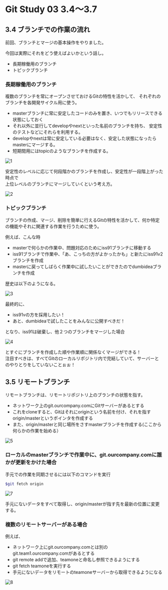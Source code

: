 Git Study 03 3.4～3.7
=========

## 3.4 ブランチでの作業の流れ

前回、ブランチとマージの基本操作をやりました。

今回は実際にそれをどう使えばよいかという話し。
- 長期稼働用のブランチ
- トピックブランチ

### 長期稼働用のブランチ

複数のブランチを常にオープンさせておけるGitの特性を活かして、  それぞれのブランチを各開発サイクル用に使う。  
    
- masterブランチに常に安定したコードのみを置き、いつでもリリースできる状態にしておく  
- それ以外に並行してdevelopやnextといった名前のブランチを持ち、 安定性のテストなどにそれらを利用する。  
- developやnextは常に安定している必要はなく、安定した状態になったらmasterにマージする。
- 短期間用にはtopicのようなブランチを作成する。

![1](./img/1.png)

安定性のレベルに応じて何段階かのブランチを作成し、安定性が一段階上がった時点で  
上位レベルのブランチにマージしていくという考え方。

![2](./img/2.png)

### トピックブランチ

ブランチの作成、マージ、削除を簡単に行えるGitの特性を活かして、何か特定の機能やそれに関連する作業を行うために使う。

例えば、こんな時  
- masterで何らかの作業中、問題対応のためにiss91ブランチに移動する
- iss91ブランチで作業中、「あ、こっちの方がよかったかも」と新たにiss91v2ブランチを作成
- masterに戻ってしばらく作業中に試したいことができたのでdumbideaブランチを作成

歴史は以下のようになる。

![3](./img/3.png)

最終的に、  
- iss91vの方を採用したい！  
- あと、dumbideaで試したことをみんなに公開すべきだ！

となり、iss91は破棄し、他２つのブランチをマージした場合

![4](./img/4.png)

とすぐにブランチを作成した順や作業順に関係なくマージができる！  
注目すべきは、すべてGitのローカルリポジトリ内で完結していて、サーバーとのやりとりをしていないことぉぉ！

## 3.5 リモートブランチ

リモートブランチは、リモートリポジトリ上のブランチの状態を指す。

- ネットワーク上のgit.ourcompany.comにGitサーバーがあるとする
- これをcloneすると、Gitはそれにoriginという名前を付け、それを指すorigin/masterというポインタを作成する
- また、origin/masterと同じ場所をさすmasterブランチを作成する(ここから何らかの作業を始める）

![5](./img/5.png)

### ローカルのmasterブランチで作業中に、git.ourcompany.comに誰かが更新をかけた場合  

手元での作業を同期させるには以下のコマンドを実行  
```sh
$git fetch origin
```

![7](./img/7.png)

手元にないデータをすべて取得し、origin/masterが指す先を最新の位置に変更する。  

### 複数のリモートサーバーがある場合

例えば、
-  ネットワーク上にgit.ourcompany.comとは別のgit.team1.ourcompany.comがあるとする
- git remote addで追加、teamoneと命名し参照できるようにする
- git fetch teamoneを実行する
- 手元にないデータをリモートのteamoneサーバーから取得できるようになる

![8](./img/8.png)   




